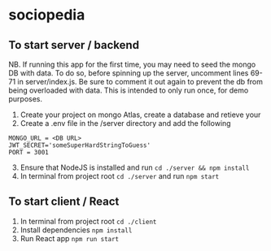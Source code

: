 # sociopedia


## To start server / backend

NB. If running this app for the first time, you may need to seed the mongo DB with data. To do so, before spinning up the server, uncomment lines 69-71 in server/index.js. Be sure to comment it out again to prevent the db from being overloaded with data. This is intended to only run once, for demo purposes.

1. Create your project on mongo Atlas, create a database and retieve your <DB URL>
2. Create a .env file in the /server directory and add the following
```
MONGO_URL = <DB URL>
JWT_SECRET='someSuperHardStringToGuess'
PORT = 3001
```
3. Ensure that NodeJS is installed and run `cd ./server && npm install`
4. In terminal from project root `cd ./server` and run `npm start`

## To start client / React 
1. In terminal from project root `cd ./client`
2. Install dependencies `npm install`
3. Run React app `npm run start`
